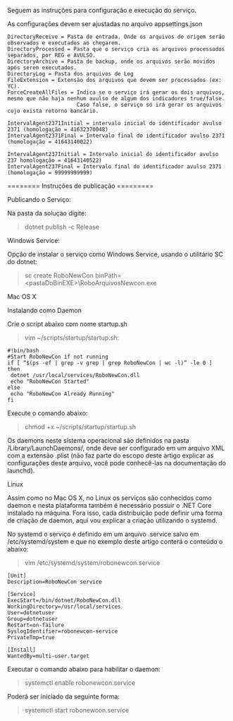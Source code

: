 Seguem as instruções para configuração e execução do serviço.

As configurações devem ser ajustadas no arquivo appsettings.json

	DirectoryReceive = Pasta de entrada. Onde os arquivos de origem serão observados e executados ao chegarem.
	DirectoryProcessed = Pasta que o serviço cria os arquivos processados separados, por REG e AVULSO.
	DirectoryArchive = Pasta de backup, onde os arquivos serão movidos após serem executados.
	DirectoryLog = Pasta dos arquivos de Log
	FileExtension = Extensão dos arquivos que devem ser processados (ex: YC).
	ForceCreateAllFiles = Indica se o serviço irá gerar os dois arquivos, mesmo que não haja nenhum avulso de algum dos indicadores true/false. 
						  Caso false, o serviço só irá gerar os arquivos cujo exista retorno bancário.

	IntervalAgent2371Initial = intervalo inicial do identificador avulso 2371 (homologação = 41632370048)
	IntervalAgent2371Final = Intervalo final do identificador avulso 2371 (homologação = 41643140022)

	IntervalAgent237Initial = Intervalo inicial do identificador avulso 237 homologação = 41643140522)
	IntervalAgent237Final = Intervalo final do identificador avulso 2371 (homologação = 99999999999)


======== Instruções de publicação =========

Publicando o Serviço:

Na pasta da soluçao digite:
> dotnet publish -c Release


Windows Service:

Opção de instalar o serviço como Windows Service, usando o utilitário SC do dotnet:
> sc create RoboNewCon binPath=\<pastaDoBinEXE>\RoboArquivosNewcon.exe



Mac OS X

Instalando como Daemon

Crie o script abaixo com nome startup.sh

> vim ~/scripts/startup/startup.sh:

	#!bin/bash
	#Start RoboNewCon if not running
	if [ “$(ps -ef | grep -v grep | grep RoboNewCon | wc -l)” -le 0 ]
	then
	 dotnet /usr/local/services/RoboNewCon.dll
	 echo "RoboNewCon Started"
	else
	 echo "RoboNewCon Already Running"
	fi

Execute o comando abaixo:
> chmod +x ~/scripts/startup/startup.sh

Os daemons neste sistema operacional são definidos na pasta /Library/LaunchDaemons/, onde deve ser configurado em um 
arquivo XML com a extensão .plist (não faz parte do escopo deste artigo explicar as configurações deste arquivo, você 
pode conhecê-las na documentação do launchd).



Linux 

Assim como no Mac OS X, no Linux os serviços são conhecidos como daemon e nesta plataforma também é necessário 
possuir o .NET Core instalado na máquina. Fora isso, cada distribuição pode definir uma forma de criação de daemon, 
aqui vou explicar a criação utilizando o systemd.

No systemd o serviço é definido em um arquivo .service salvo em /etc/systemd/system e que no exemplo deste artigo 
conterá o conteúdo o abaixo:

> vim /etc/systemd/system/robonewcon.service

	[Unit]
	Description=RoboNewCon service

	[Service]  
	ExecStart=/bin/dotnet/RoboNewCon.dll
	WorkingDirectory=/usr/local/services
	User=dotnetuser  
	Group=dotnetuser  
	Restart=on-failure  
	SyslogIdentifier=robonewcon-service  
	PrivateTmp=true  

	[Install]  
	WantedBy=multi-user.target  

Executar o comando abaixo para habilitar o daemon:

> systemctl enable robonewcon.service

Poderá ser iniciado da seguinte forma:

> systemctl start robonewcon.service


